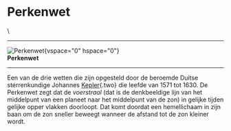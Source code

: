 # Perkenwet

\

  -----------------------------------------------------------------------
  ![Perkenwet](plaatjes/perkenwet.gif){vspace="0" hspace="0"}\
  **Perkenwet**

  -----------------------------------------------------------------------

Een van de drie wetten die zijn opgesteld door de beroemde Duitse
sterrenkundige Johannes [Kepler](kepler.html){.two} die leefde van 1571
tot 1630. De Perkenwet zegt dat de *voerstraal* (dat is de denkbeeldige
lijn van het middelpunt van een planeet naar het middelpunt van de zon)
in gelijke tijden gelijke opper vlakken doorloopt. Dat komt doordat een
hemellichaam in zijn baan om de zon sneller beweegt wanneer de afstand
tot de zon kleiner wordt.
